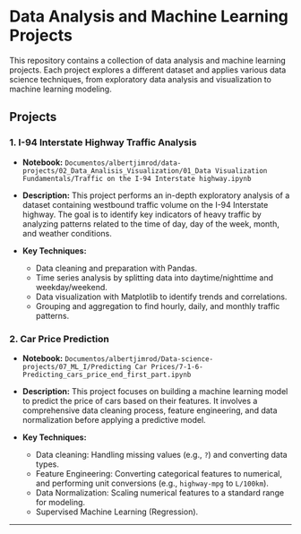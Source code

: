 # Data Analysis and Machine Learning Projects

This repository contains a collection of data analysis and machine learning projects. Each project explores a different dataset and applies various data science techniques, from exploratory data analysis and visualization to machine learning modeling.

## Projects

### 1. I-94 Interstate Highway Traffic Analysis

*   **Notebook:** `Documentos/albertjimrod/data-projects/02_Data_Analisis_Visualization/01_Data Visualization Fundamentals/Traffic on the I-94 Interstate highway.ipynb`

*   **Description:** This project performs an in-depth exploratory analysis of a dataset containing westbound traffic volume on the I-94 Interstate highway. The goal is to identify key indicators of heavy traffic by analyzing patterns related to the time of day, day of the week, month, and weather conditions.

*   **Key Techniques:**
    *   Data cleaning and preparation with Pandas.
    *   Time series analysis by splitting data into daytime/nighttime and weekday/weekend.
    *   Data visualization with Matplotlib to identify trends and correlations.
    *   Grouping and aggregation to find hourly, daily, and monthly traffic patterns.

### 2. Car Price Prediction

*   **Notebook:** `Documentos/albertjimrod/Data-science-projects/07_ML_I/Predicting Car Prices/7-1-6-Predicting_cars_price_end_first_part.ipynb`

*   **Description:** This project focuses on building a machine learning model to predict the price of cars based on their features. It involves a comprehensive data cleaning process, feature engineering, and data normalization before applying a predictive model.

*   **Key Techniques:**
    *   Data cleaning: Handling missing values (e.g., `?`) and converting data types.
    *   Feature Engineering: Converting categorical features to numerical, and performing unit conversions (e.g., `highway-mpg` to `L/100km`).
    *   Data Normalization: Scaling numerical features to a standard range for modeling.
    *   Supervised Machine Learning (Regression).

---